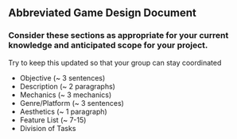## Abbreviated Game Design Document

### Consider these sections as appropriate for your current knowledge and anticipated scope for your project.

Try to keep this updated so that your group can stay coordinated

* Objective (~ 3 sentences)
* Description (~ 2 paragraphs)
* Mechanics (~ 3 mechanics)
* Genre/Platform (~ 3 sentences)
* Aesthetics (~ 1 paragraph)
* Feature List (~ 7-15)
* Division of Tasks